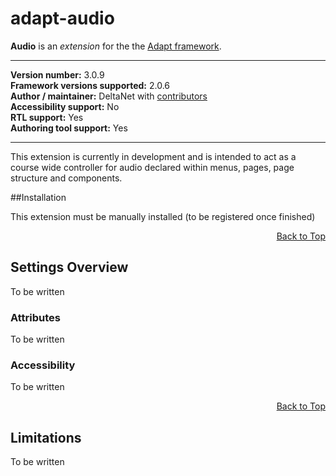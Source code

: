 # adapt-audio

**Audio** is an *extension* for the the [Adapt framework](https://github.com/adaptlearning/adapt_framework).   

----------------------------
**Version number:**  3.0.9   
**Framework versions supported:**  2.0.6    
**Author / maintainer:** DeltaNet with [contributors](https://github.com/deltanet/adapt-audio/graphs/contributors)     
**Accessibility support:** No  
**RTL support:** Yes     
**Authoring tool support:** Yes

----------------------------

This extension is currently in development and is intended to act as a course wide controller for audio declared within menus, pages, page structure and components.

##Installation

This extension must be manually installed (to be registered once finished)

<div float align=right><a href="#top">Back to Top</a></div>

## Settings Overview

To be written

### Attributes

To be written

### Accessibility

To be written

<div float align=right><a href="#top">Back to Top</a></div>

## Limitations

To be written
